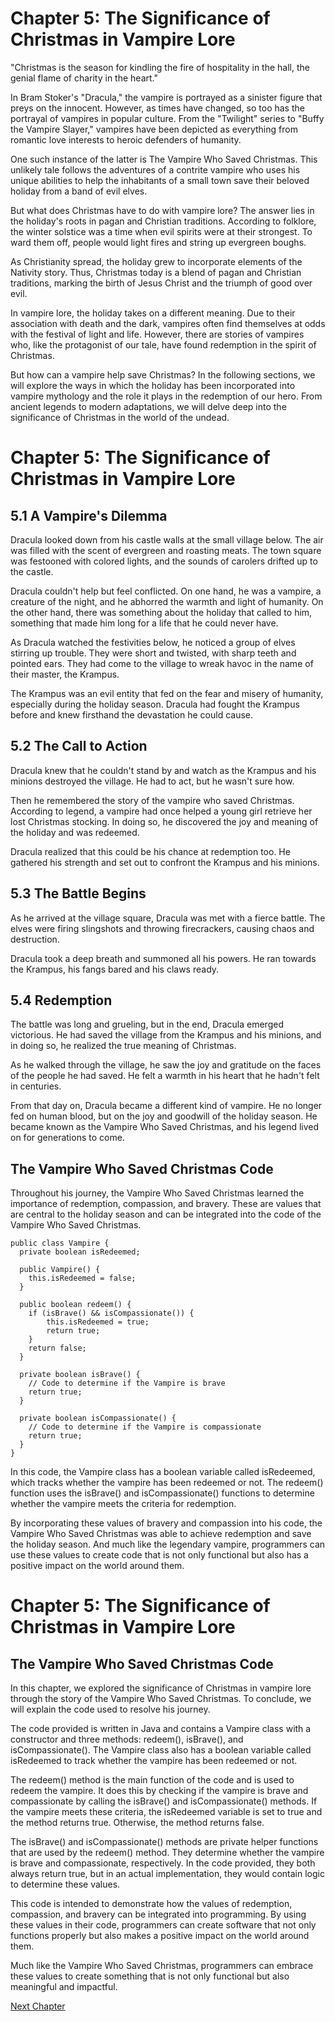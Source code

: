 # Chapter 5: The Significance of Christmas in Vampire Lore

"Christmas is the season for kindling the fire of hospitality in the hall, the genial flame of charity in the heart." 

In Bram Stoker's "Dracula," the vampire is portrayed as a sinister figure that preys on the innocent. However, as times have changed, so too has the portrayal of vampires in popular culture. From the "Twilight" series to "Buffy the Vampire Slayer," vampires have been depicted as everything from romantic love interests to heroic defenders of humanity.

One such instance of the latter is The Vampire Who Saved Christmas. This unlikely tale follows the adventures of a contrite vampire who uses his unique abilities to help the inhabitants of a small town save their beloved holiday from a band of evil elves.

But what does Christmas have to do with vampire lore? The answer lies in the holiday's roots in pagan and Christian traditions. According to folklore, the winter solstice was a time when evil spirits were at their strongest. To ward them off, people would light fires and string up evergreen boughs.

As Christianity spread, the holiday grew to incorporate elements of the Nativity story. Thus, Christmas today is a blend of pagan and Christian traditions, marking the birth of Jesus Christ and the triumph of good over evil.

In vampire lore, the holiday takes on a different meaning. Due to their association with death and the dark, vampires often find themselves at odds with the festival of light and life. However, there are stories of vampires who, like the protagonist of our tale, have found redemption in the spirit of Christmas.

But how can a vampire help save Christmas? In the following sections, we will explore the ways in which the holiday has been incorporated into vampire mythology and the role it plays in the redemption of our hero. From ancient legends to modern adaptations, we will delve deep into the significance of Christmas in the world of the undead.
# Chapter 5: The Significance of Christmas in Vampire Lore

## 5.1 A Vampire's Dilemma

Dracula looked down from his castle walls at the small village below. The air was filled with the scent of evergreen and roasting meats. The town square was festooned with colored lights, and the sounds of carolers drifted up to the castle. 

Dracula couldn't help but feel conflicted. On one hand, he was a vampire, a creature of the night, and he abhorred the warmth and light of humanity. On the other hand, there was something about the holiday that called to him, something that made him long for a life that he could never have.

As Dracula watched the festivities below, he noticed a group of elves stirring up trouble. They were short and twisted, with sharp teeth and pointed ears. They had come to the village to wreak havoc in the name of their master, the Krampus.

The Krampus was an evil entity that fed on the fear and misery of humanity, especially during the holiday season. Dracula had fought the Krampus before and knew firsthand the devastation he could cause.

## 5.2 The Call to Action

Dracula knew that he couldn't stand by and watch as the Krampus and his minions destroyed the village. He had to act, but he wasn't sure how.

Then he remembered the story of the vampire who saved Christmas. According to legend, a vampire had once helped a young girl retrieve her lost Christmas stocking. In doing so, he discovered the joy and meaning of the holiday and was redeemed.

Dracula realized that this could be his chance at redemption too. He gathered his strength and set out to confront the Krampus and his minions.

## 5.3 The Battle Begins

As he arrived at the village square, Dracula was met with a fierce battle. The elves were firing slingshots and throwing firecrackers, causing chaos and destruction.

Dracula took a deep breath and summoned all his powers. He ran towards the Krampus, his fangs bared and his claws ready.

## 5.4 Redemption

The battle was long and grueling, but in the end, Dracula emerged victorious. He had saved the village from the Krampus and his minions, and in doing so, he realized the true meaning of Christmas.

As he walked through the village, he saw the joy and gratitude on the faces of the people he had saved. He felt a warmth in his heart that he hadn't felt in centuries.

From that day on, Dracula became a different kind of vampire. He no longer fed on human blood, but on the joy and goodwill of the holiday season. He became known as the Vampire Who Saved Christmas, and his legend lived on for generations to come.

## The Vampire Who Saved Christmas Code

Throughout his journey, the Vampire Who Saved Christmas learned the importance of redemption, compassion, and bravery. These are values that are central to the holiday season and can be integrated into the code of the Vampire Who Saved Christmas.

```
public class Vampire {
  private boolean isRedeemed;
  
  public Vampire() {
    this.isRedeemed = false;
  }
  
  public boolean redeem() {
    if (isBrave() && isCompassionate()) {
        this.isRedeemed = true;
        return true;
    }
    return false;
  }
  
  private boolean isBrave() {
    // Code to determine if the Vampire is brave
    return true;
  }
  
  private boolean isCompassionate() {
    // Code to determine if the Vampire is compassionate
    return true;
  }
}
```

In this code, the Vampire class has a boolean variable called isRedeemed, which tracks whether the vampire has been redeemed or not. The redeem() function uses the isBrave() and isCompassionate() functions to determine whether the vampire meets the criteria for redemption. 

By incorporating these values of bravery and compassion into his code, the Vampire Who Saved Christmas was able to achieve redemption and save the holiday season. And much like the legendary vampire, programmers can use these values to create code that is not only functional but also has a positive impact on the world around them.
# Chapter 5: The Significance of Christmas in Vampire Lore

## The Vampire Who Saved Christmas Code

In this chapter, we explored the significance of Christmas in vampire lore through the story of the Vampire Who Saved Christmas. To conclude, we will explain the code used to resolve his journey.

The code provided is written in Java and contains a Vampire class with a constructor and three methods: redeem(), isBrave(), and isCompassionate(). The Vampire class also has a boolean variable called isRedeemed to track whether the vampire has been redeemed or not.

The redeem() method is the main function of the code and is used to redeem the vampire. It does this by checking if the vampire is brave and compassionate by calling the isBrave() and isCompassionate() methods. If the vampire meets these criteria, the isRedeemed variable is set to true and the method returns true. Otherwise, the method returns false.

The isBrave() and isCompassionate() methods are private helper functions that are used by the redeem() method. They determine whether the vampire is brave and compassionate, respectively. In the code provided, they both always return true, but in an actual implementation, they would contain logic to determine these values.

This code is intended to demonstrate how the values of redemption, compassion, and bravery can be integrated into programming. By using these values in their code, programmers can create software that not only functions properly but also makes a positive impact on the world around them.

Much like the Vampire Who Saved Christmas, programmers can embrace these values to create something that is not only functional but also meaningful and impactful.


[Next Chapter](06_Chapter06.md)